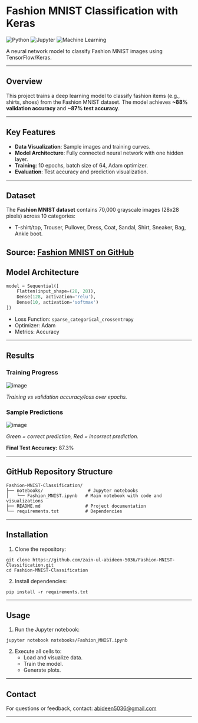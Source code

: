 # Fashion MNIST Classification with Keras

![Python](https://img.shields.io/badge/Python-3.7%2B-blue)
![Jupyter](https://img.shields.io/badge/Jupyter-Notebook-orange)
![Machine Learning](https://img.shields.io/badge/Machine-Learning-brightgreen)

A neural network model to classify Fashion MNIST images using TensorFlow/Keras.

---

## Overview
This project trains a deep learning model to classify fashion items (e.g., shirts, shoes) from the Fashion MNIST dataset. The model achieves **~88% validation accuracy** and **~87% test accuracy**.

---

## Key Features
- **Data Visualization**: Sample images and training curves.
- **Model Architecture**: Fully connected neural network with one hidden layer.
- **Training**: 10 epochs, batch size of 64, Adam optimizer.
- **Evaluation**: Test accuracy and prediction visualization.
---

## Dataset
The **Fashion MNIST dataset** contains 70,000 grayscale images (28x28 pixels) across 10 categories:
- T-shirt/top, Trouser, Pullover, Dress, Coat, Sandal, Shirt, Sneaker, Bag, Ankle boot.

**Source**: [Fashion MNIST on GitHub](https://github.com/zalandoresearch/fashion-mnist)
---

## Model Architecture
```python
model = Sequential([
    Flatten(input_shape=(28, 28)),
    Dense(128, activation='relu'),
    Dense(10, activation='softmax')
])
```

- Loss Function: ```sparse_categorical_crossentropy```
- Optimizer: Adam
- Metrics: Accuracy
---

## Results
### Training Progress
![image](https://github.com/user-attachments/assets/39d89e5f-8db9-4a26-9d67-2d3a3a90398a)

*Training vs validation accuracy/loss over epochs.*

### Sample Predictions
![image](https://github.com/user-attachments/assets/f710238b-5554-4050-b4aa-c1feda05005f)

*Green = correct prediction, Red = incorrect prediction.*

**Final Test Accuracy:** 87.3%

---

## GitHub Repository Structure
```
Fashion-MNIST-Classification/
├── notebooks/                 # Jupyter notebooks
│   └── Fashion_MNIST.ipynb   # Main notebook with code and visualizations
├── README.md                 # Project documentation
└── requirements.txt          # Dependencies
```
---

## Installation  
1. Clone the repository:
```
git clone https://github.com/zain-ul-abideen-5036/Fashion-MNIST-Classification.git
cd Fashion-MNIST-Classification
```
2. Install dependencies:
```
pip install -r requirements.txt
```
---

## Usage
1. Run the Jupyter notebook:
```
jupyter notebook notebooks/Fashion_MNIST.ipynb
```
2. Execute all cells to:
    - Load and visualize data.
    - Train the model.
    - Generate plots.
---

## Contact
For questions or feedback, contact: abideen5036@gmail.com

---
